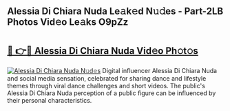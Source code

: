 ## Alessia Di Chiara Nuda Le𝚊k𝚎d N𝚞𝚍es - Part-2LB Photos Vid𝚎o Le𝚊ks O9pZz

# <h2><a href="http://fbg5fu.evod.top/?m=Alessia+Di+Chiara+Nuda">🔗 👉🔴 Alessia Di Chiara Nuda Vid𝚎o Ph𝚘t𝚘s</a></h2>

[![Alessia Di Chiara Nuda N𝚞d𝚎s](https://i.imgur.com/8V9OHl7.gif)](http://fbg5fu.evod.top/?m=Alessia+Di+Chiara+Nuda)
Digital influencer Alessia Di Chiara Nuda and social media sensation, celebrated for sharing dance and lifestyle themes through viral dance challenges and short videos. The public's Alessia Di Chiara Nuda perception of a public figure can be influenced by their personal characteristics. 
